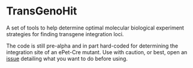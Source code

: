 # TransGenoHit

A set of tools to help determine optimal molecular biological experiment strategies for finding transgene integration loci.

The code is still pre-alpha and in part hard-coded for determining the integration site of an ePet-Cre mutant.
Use with caution, or best, open an [issue](https://github.com/TheChymera/TransGenoHit/issues) detailing what you want to do before using. 
